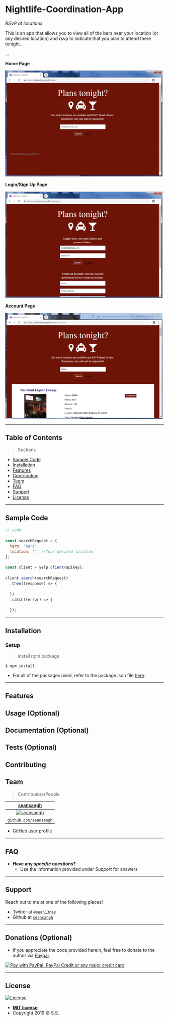 # Nightlife-Coordination-App

*RSVP at locations*

This is an app that allows you to view all of the bars near your location (or any desired location) and rsvp to indicate that you plan to attend there tonight.


...

**Home Page**

<img src="/Plans1.PNG" title="home page" alt="home page" width="500px">

**Login/Sign Up Page**

<img src="/Plans2.PNG" title="create an account" alt="create an account" width="500px">

**Account Page**

<img src="/Plans3.PNG" title="account page" alt="login page" width="500px">



---


## Table of Contents 

> Sections
- [Sample Code](#Sample_Code)
- [Installation](#installation)
- [Features](#features)
- [Contributing](#contributing)
- [Team](#team)
- [FAQ](#faq)
- [Support](#support)
- [License](#license)


---

## Sample Code

```javascript
// code

const searchRequest = {
  term: 'bars',
  location: '', //Your desired location
};

const client = yelp.client(apiKey);

client.search(searchRequest)
  .then((response) => {

  })
  .catch((error) => {

  });
```

---

## Installation


### Setup


>  install npm package

```shell
$ npm install
```

- For all of the packages used, refer to the package.json file [here](/package.json).

---

## Features
## Usage (Optional)
## Documentation (Optional)
## Tests (Optional)
## Contributing
## Team

> Contributors/People

| [**seansangh**](https://github.com/seansangh) |
| :---: |
| [![seansangh](https://avatars0.githubusercontent.com/u/45724640?v=3&s=200)](https://github.com/seansangh)    |
| [`github.com/seansangh`](https://github.com/seansangh) | 

-  GitHub user profile

---

## FAQ

- **Have any *specific* questions?**
    - Use the information provided under *Support* for answers

---

## Support

Reach out to me at one of the following places!

- Twitter at [`@sean13nay`](https://twitter.com/sean13nay?lang=en)
- Github at [`seansangh`](https://github.com/seansangh)

---

## Donations (Optional)

- If you appreciate the code provided herein, feel free to donate to the author via [Paypal](https://www.paypal.com/cgi-bin/webscr?cmd=_s-xclick&hosted_button_id=4VED5H2K8Z4TU&source=url).

[<img src="https://www.paypalobjects.com/webstatic/en_US/i/buttons/cc-badges-ppppcmcvdam.png" alt="Pay with PayPal, PayPal Credit or any major credit card" />](https://www.paypal.com/cgi-bin/webscr?cmd=_s-xclick&hosted_button_id=4VED5H2K8Z4TU&source=url)

---

## License

[![License](http://img.shields.io/:license-mit-blue.svg?style=flat-square)](http://badges.mit-license.org)

- **[MIT license](http://opensource.org/licenses/mit-license.php)**
- Copyright 2019 © <a>S.S.</a>
